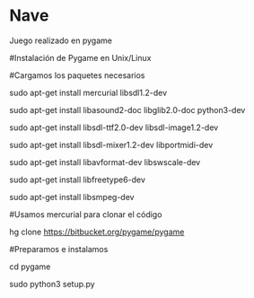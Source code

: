 # Nave

Juego realizado en pygame

#Instalación de Pygame en Unix/Linux

#Cargamos los paquetes necesarios

  sudo apt-get install mercurial libsdl1.2-dev
  
  sudo apt-get install libasound2-doc libglib2.0-doc python3-dev
  
  sudo apt-get install libsdl-ttf2.0-dev  libsdl-image1.2-dev
  
  sudo apt-get install libsdl-mixer1.2-dev libportmidi-dev
  
  sudo apt-get install libavformat-dev libswscale-dev
  
  sudo apt-get install libfreetype6-dev
  
  sudo apt-get install libsmpeg-dev
  
#Usamos mercurial para clonar el código

  hg clone https://bitbucket.org/pygame/pygame
  
#Preparamos e instalamos

  cd pygame
  
  sudo python3 setup.py
